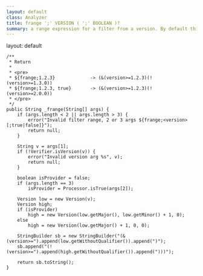```yaml
---
layout: default
class: Analyzer
title: frange ';' VERSION ( ';' BOOLEAN )?
summary: a range expression for a filter from a version. By default this is based on consumer compatibility. You can specify a third argument (true) to get provider compatibility.
---
```

layout: default

	/**
	 * Return 
	 * 
	 * <pre>
	 * ${frange;1.2.3}             -> (&(version>=1.2.3)(!(version>=1.3.0))
	 * ${frange;1.2.3, true}       -> (&(version>=1.2.3)(!(version>=2.0.0))
	 * </pre>
	 */
	public String _frange(String[] args) {
		if (args.length < 2 || args.length > 3) {
			error("Invalid filter range, 2 or 3 args ${frange;<version>[;true|false]}");
			return null;
		}

		String v = args[1];
		if (!Verifier.isVersion(v)) {
			error("Invalid version arg %s", v);
			return null;
		}

		boolean isProvider = false;
		if (args.length == 3)
			isProvider = Processor.isTrue(args[2]);

		Version low = new Version(v);
		Version high;
		if (isProvider)
			high = new Version(low.getMajor(), low.getMinor() + 1, 0);
		else
			high = new Version(low.getMajor() + 1, 0, 0);

		StringBuilder sb = new StringBuilder("(&(version>=").append(low.getWithoutQualifier()).append(")");
		sb.append("(!(version>=").append(high.getWithoutQualifier()).append(")))");

		return sb.toString();
	}
